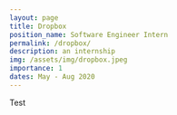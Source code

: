 ```yaml
---
layout: page
title: Dropbox
position_name: Software Engineer Intern
permalink: /dropbox/
description: an internship
img: /assets/img/dropbox.jpeg
importance: 1
dates: May - Aug 2020
---
```


Test
